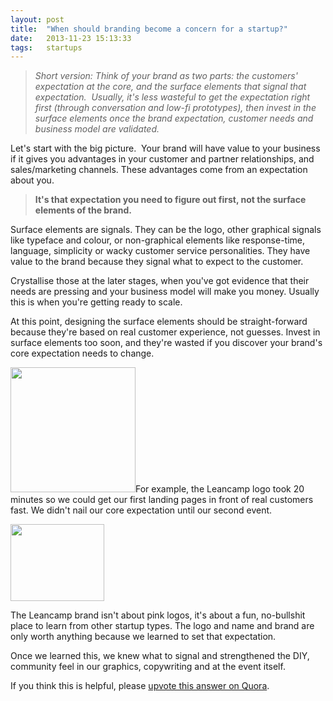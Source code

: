 ```yaml
---
layout: post
title:  "When should branding become a concern for a startup?"
date:   2013-11-23 15:13:33
tags:   startups
---
```


<blockquote><em>Short version: Think of your brand as two parts: the customers' expectation at the core, and the surface elements that signal that expectation.  Usually, it's less wasteful to get the expectation right first (through conversation and low-fi prototypes), then invest in the surface elements once the brand expectation, customer needs and business model are validated.</em></blockquote>
Let's start with the big picture.  Your brand will have value to your business if it gives you advantages in your customer and partner relationships, and sales/marketing channels. These advantages come from an expectation about you.
<blockquote><strong>It's that expectation you need to figure out first, not the surface elements of the brand. </strong></blockquote>
Surface elements are signals. They can be the logo, other graphical signals like typeface and colour, or non-graphical elements like response-time, language, simplicity or wacky customer service personalities. They have value to the brand because they signal what to expect to the customer.

Crystallise those at the later stages, when you've got evidence that their needs are pressing and your business model will make you money. Usually this is when you're getting ready to scale.

At this point, designing the surface elements should be straight-forward because they're based on real customer experience, not guesses. Invest in surface elements too soon, and they're wasted if you discover your brand's core expectation needs to change.

<a href="https://dl.dropboxusercontent.com/u/6606104/www/saintsal/img/2010/03/leancamp-logo.png"><img class="size-full wp-image-487 alignright" title="leancamp-logo" src="https://dl.dropboxusercontent.com/u/6606104/www/saintsal/img/2010/03/leancamp-logo.png" alt="" width="200" height="200" /></a>For example, the Leancamp logo took 20 minutes so we could get our first landing pages in front of real customers fast. We didn't nail our core expectation until our second event.

<img class="size-thumbnail wp-image-1161 alignleft" title="Isolator-1" src="https://dl.dropboxusercontent.com/u/6606104/www/saintsal/img/2012/04/Isolator-1-150x123.png" alt="" width="150" height="123" />

The Leancamp brand isn't about pink logos, it's about a fun, no-bullshit place to learn from other startup types. The logo and name and brand are only worth anything because we learned to set that expectation.

Once we learned this, we knew what to signal and strengthened the DIY, community feel in our graphics, copywriting and at the event itself.

If you think this is helpful, please <a href="http://sal.st/QHGTUd">upvote this answer on Quora</a>.
